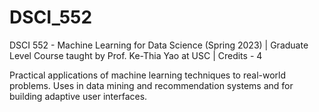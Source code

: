 # DSCI_552
DSCI 552 - Machine Learning for Data Science (Spring 2023) | Graduate Level Course taught by Prof. Ke-Thia Yao at USC | Credits - 4

Practical applications of machine learning techniques to real-world problems. Uses in data mining and recommendation systems and for building adaptive user interfaces.
